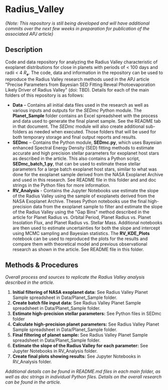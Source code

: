 ﻿# Radius_Valley
*{Note: This repository is still being developed and will have additional commits over the next few weeks in preparation for publication of the associated APJ article}*

## Description
Code and data repository for analyzing the Radius Valley characteristic of exoplanet distributions for close in planets with periods of < 100 days and radii < 4 $R_ꚛ$. The code, data and information in the repository can be used to reproduce the Radius Valley research methods used in the APJ article "Precise Parameters from Bayesian SED Fitting Reveal Photoevaporation Likely Driver of Radius Valley" (doi: TBD). Details for each of the main folders of this repository is as follows:

 - **Data** – Contains all initial data files used in the research as well as various inputs and outputs for the *SEDmc* Python module. The **Planet_Sample** folder contains an Excel spreadsheet with the process and data used to generate the final planet sample. See the README tab in that document.  The *SEDmc* module will also create additional sub-folders as needed when executed. Those folders that will be used for both temporary storage and final output reports and results.
 - **SEDmc** – Contains the Python module, **SEDmc.py**, which uses Bayesian enhanced Spectral Energy Density (SED) fitting methods to estimate accurate and high precision stellar parameters for exoplanet host stars as described in the article. This also contains a Python script, **SEDmc_batch_1.py**, that can be used to estimate these stellar parameters for a large batch exoplanet host stars, similar to what was done for the exoplanet sample derived from the NASA Exoplanet Archive and used in this research. See README file in this folder and and doc strings in the Python files for more information.
 - **RV_Analysis** - Contains the Jupyter Notebooks use estimate the slope of the Radius Valley using the sample of exoplanets derived from the NASA Exoplanet Archive. Theses Python notebooks use the final high-precision data from the exoplanet sample to filter and estimate the slope of the Radius Valley using the "Gap Bins" method described in the article for Planet Radius vs. Orbital Period, Planet Radius vs. Planet Insolation Flux, and Planet Radius vs. Stellar Mass. Additional notebooks are then used to estimate uncertainties for both the slope and intercept using MCMC sampling and Bayesian statistics. The **RV_KDE_Plots** notebook can be used to reproduced the plots for the results and compare them with theoretical model and previous observational research as shown in the article. See README file in this folder.


## Methods & Procedures
*Overall process and sources to replicate the Radius Valley analysis described in the article.*
 1. **Initial filtering of NASA exoplanet data:** See Radius Valley Planet Sample spreadsheet in Data/Planet_Sample folder.	
 2. **Create batch file input data:** See Radius Valley Planet Sample spreadsheet in Data/Planet_Sample folder.	
 3. **Estimate high-precision stellar parameters:** See Python files in SEDmc folder
 4. **Calculate high-precision planet parameters:** See Radius Valley Planet Sample spreadsheet in Data/Planet_Sample folder.	
 5. **Final filtering of planet sample:** See Radius Valley Planet Sample spreadsheet in Data/Planet_Sample folder.	
 6. **Estimate the slope of the Radius Valley for each parameter:** See Jupyter Notebooks in RV_Analysis folder.
 7. **Create final plots showing results:** See Jupyter Notebooks in RV_Analysis folder.

*Additional details can be found in README.md files in each main folder, as well as doc strings in individual Python files. Details on the overall research can be found in the article.*
